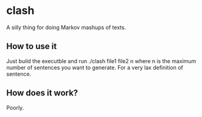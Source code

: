 clash
=====

A silly thing for doing Markov mashups of texts.

How to use it
-------------

Just build the executble and run ./clash file1 file2 n
where n is the maximum number of sentences you want to generate. For a very lax definition of sentence.

How does it work?
-----------------

Poorly.
